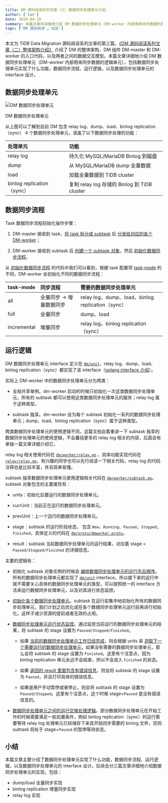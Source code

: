```yaml
---
title: DM 源码阅读系列文章（三）数据同步处理单元介绍
author: ['Ian']
date: 2019-04-10
summary: 本篇文章将详细地介绍 DM 数据同步处理单元（DM-worker 内部用来同步数据的逻辑单元），包括数据同步处理单元实现了什么功能，数据同步流程、运行逻辑，以及数据同步处理单元的 interface 设计。
tags: ['DM 源码阅读','社区']
---
```


本文为 TiDB Data Migration 源码阅读系列文章的第三篇，[《DM 源码阅读系列文章（二）整体架构介绍》](https://pingcap.com/blog-cn/dm-source-code-reading-2/) 介绍了 DM 的整体架构，DM 组件 DM-master 和 DM-worker 的入口代码，以及两者之间的数据交互模型。本篇文章详细地介绍 DM 数据同步处理单元（DM-worker 内部用来同步数据的逻辑单元），包括数据同步处理单元实现了什么功能，数据同步流程、运行逻辑，以及数据同步处理单元的 interface 设计。

## 数据同步处理单元

![DM 数据同步处理单元](https://download.pingcap.com/images/blog/dm-source-code-reading-3/1.png)

<div class="caption-center">DM 数据同步处理单元</div>

从上图可以了解到目前 DM 包含 relay log、dump、load、binlog replication（sync） 4 个数据同步处理单元，涵盖了以下数据同步处理的功能：

| 处理单元 | 功能 |
|:------|:--------------------|
| relay log | 持久化 MySQL/MariaDB Binlog 到磁盘 |
| dump | 从 MySQL/MariaDB dump 全量数据 |
| load | 加载全量数据到 TiDB cluster |
| binlog replication（sync） | 复制 relay log 存储的 Binlog 到 TiDB cluster |

## 数据同步流程

Task 数据同步流程初始化操作步骤：

1. DM-master 接收到 task，[将 task 拆分成 subtask](https://github.com/pingcap/dm/blob/6855ea4e40bb5e3775709054a59a55c628a0922f/dm/master/server.go#L190) 后 [分发给对应的各个 DM-worker](https://github.com/pingcap/dm/blob/6855ea4e40bb5e3775709054a59a55c628a0922f/dm/master/server.go#L248)；

2. DM-worker 接收到 subtask 后 [创建一个 subtask 对象](https://github.com/pingcap/dm/blob/6855ea4e40bb5e3775709054a59a55c628a0922f/dm/worker/server.go#L160)，然后 [初始化数据同步流程](https://github.com/pingcap/dm/blob/6855ea4e40bb5e3775709054a59a55c628a0922f/dm/worker/subtask.go#L84)。

从 [初始化数据同步流程](https://github.com/pingcap/dm/blob/6855ea4e40bb5e3775709054a59a55c628a0922f/dm/worker/subtask.go#L84) 的代码中我们可以看到，根据 task 配置项 [task-mode](https://github.com/pingcap/dm/blob/6855ea4e40bb5e3775709054a59a55c628a0922f/dm/config/task.go#L220) 的不同，DM-worker 会初始化不同的数据同步流程：

| task-mode | 同步流程 | 需要的数据同步处理单元 |
|:----------|:----------------|:------------------|
| all | 全量同步 -> 增量数据同步 | relay log、dump、load、binlog replication（sync） |
| full | 全量同步 | dump、load |
| incremental | 增量同步 | relay log，binlog replication（sync） |

## 运行逻辑

DM 数据同步处理单元 interface 定义在 [`dm/unit`](https://github.com/pingcap/dm/blob/6855ea4e40bb5e3775709054a59a55c628a0922f/dm/unit/unit.go)，relay log、dump、load、binlog replication（sync）都实现了该 interface（[golang interface 介绍](https://golang.org/doc/effective_go.html#interfaces)）。

实际上 DM-worker 中的数据同步处理单元分为两类：

* 全局共享单例。dm-worker 启动的时候只初始化一次这类数据同步处理单元，所有的 subtask 都可以使用这类数据同步处理单元的服务；relay log 属于这种类型。

* subtask 独享。dm-worker 会为每个 subtask 初始化一系列的数据同步处理单元；dump、load、binlog replication（sync）属于这种类型。

两类数据同步处理单元的使用逻辑不同，这篇文档会着重讲一下 subtask 独享的数据同步处理单元的使用逻辑，不会囊括更多的 relay log 相关的内容，后面会有单独一篇文章详细介绍它。

relay log 相关使用代码在 [`dm/worker/relay.go`](https://github.com/pingcap/dm/blob/6855ea4e40bb5e3775709054a59a55c628a0922f/dm/worker/relay.go) 、具体功能实现代码在 [`relay/relay.go`](https://github.com/pingcap/dm/blob/6855ea4e40bb5e3775709054a59a55c628a0922f/relay/relay.go)，有兴趣的同学也可以先行阅读一下相关代码，relay log 的代码注释也是比较丰富，并且简单易懂。

subtask 独享数据同步处理单元使用逻辑相关代码在 [`dm/worker/subtask.go`](https://github.com/pingcap/dm/blob/6855ea4e40bb5e3775709054a59a55c628a0922f/dm/worker/subtask.go)。subtask 对象包含的主要属性有：

* units：初始化后要运行的数据同步处理单元。

* currUnit：当前正在运行的数据同步处理单元。

* prevUnit：上一个运行的数据同步处理单元。

* stage：subtask 的运行阶段状态， 包含 `New`、`Running`、`Paused`，`Stopped`，`Finished`，具体定义的代码在 [`dm/proto/dmworker.proto`](https://github.com/pingcap/dm/blob/6855ea4e40bb5e3775709054a59a55c628a0922f/dm/proto/dmworker.proto#L129)。

* result：subtask 当前数据同步处理单元的运行结果，对应着 stage = `Paused/Stopped/Finished` 的详细信息。

主要的逻辑有：

* 初始化 subtask 对象实例的时候会 [编排数据同步处理单元的运行先后顺序](https://github.com/pingcap/dm/blob/6855ea4e40bb5e3775709054a59a55c628a0922f/dm/worker/subtask.go#L39)。所有的数据同步处理单元都实现了 [`dm/unit`](https://github.com/pingcap/dm/blob/6855ea4e40bb5e3775709054a59a55c628a0922f/dm/unit/unit.go) interface，所以接下来的运行中就不需要关心具体的数据同步处理单元的类型，可以按照统一的 interface 方法来运行数据同步处理单元，以及对其进行状态监控。

* [初始化各个数据同步处理单元](https://github.com/pingcap/dm/blob/6855ea4e40bb5e3775709054a59a55c628a0922f/dm/worker/subtask.go#L93)。subtask 在运行前集中地初始化所有的数据同步处理单元，我们计划之后优化成在各个数据同步处理单元运行前再进行初始化，这样子减少资源的提前或者无效的占用。

* [数据同步处理单元运行状态监控](https://github.com/pingcap/dm/blob/6855ea4e40bb5e3775709054a59a55c628a0922f/dm/worker/subtask.go#L167)。通过监控当前运行的数据同步处理单元的结果，将 subtask 的 stage 设置为 `Paused/Stopped/Finished`。

    * 如果 [当前的数据同步处理单元工作已经完成](https://github.com/pingcap/dm/blob/6855ea4e40bb5e3775709054a59a55c628a0922f/dm/worker/subtask.go#L190)，则会根据 units 来 [选取下一个需要运行的数据同步处理单元](https://github.com/pingcap/dm/blob/6855ea4e40bb5e3775709054a59a55c628a0922f/dm/worker/subtask.go#L216)，如果没有需要的数据同步处理单元，那么会将 subtask 的 stage 设置为 `Finished`。这里有个注意点，因为 binlog replication 单元永远不会结束，所以不会进入 `Finished` 的状态。

    * 如果 [返回的 result 里面包含有错误信息](https://github.com/pingcap/dm/blob/6855ea4e40bb5e3775709054a59a55c628a0922f/dm/worker/subtask.go#L192)，则会将 subtask 的 stage 设置为 `Paused`，并且打印具体的错误信息。

   * 如果是用户手动暂停或者停止，则会将 subtask 的 stage 设置为 `Paused/Stopped`。这里有个注意点，这个时候 stage=`Paused` 是没有错误信息的。

* [数据同步处理单元之间的运行交接处理逻辑](https://github.com/pingcap/dm/blob/6855ea4e40bb5e3775709054a59a55c628a0922f/dm/worker/subtask.go#L606)。部分数据同步处理单元在开始工作的时候需要满足一些前置条件，例如 binlog replication（sync）的运行需要等待 relay log 处理单元已经储存下来其开始同步需要的 binlog 文件，否则 subtask 将处于 stage=`Paused` 的暂停等待状态。

## 小结

本篇文章主要介绍了数据同步处理单元实现了什么功能，数据同步流程、运行逻辑，以及数据同步处理单元的 interface 设计。后续会分三篇文章详细地介绍数据同步处理单元的实现，包括：

* dump/load 全量同步实现
* binlog replication 增量同步实现
* relay log 实现
